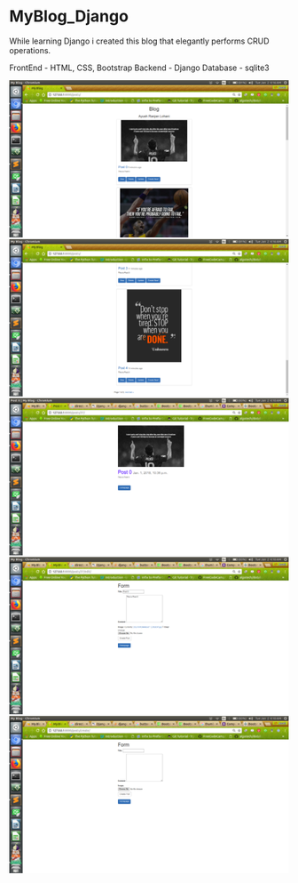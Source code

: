 # MyBlog_Django
While learning Django i created this blog that elegantly performs CRUD operations.

FrontEnd - HTML, CSS, Bootstrap 
Backend - Django
Database - sqlite3

![alt text](screenshots/homepage.png)
![alt text](screenshots/pages.png)
![alt text](screenshots/view.png)
![alt text](screenshots/update_post.png)
![alt text](screenshots/create_post.png)
